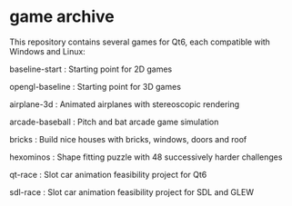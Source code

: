 # game archive

This repository contains several games for Qt6, each compatible with Windows and Linux:

  baseline-start  : Starting point for 2D games

  opengl-baseline : Starting point for 3D games

  airplane-3d     : Animated airplanes with stereoscopic rendering

  arcade-baseball : Pitch and bat arcade game simulation

  bricks          : Build nice houses with bricks, windows, doors and roof

  hexominos       : Shape fitting puzzle with 48 successively harder challenges

  qt-race         : Slot car animation feasibility project for Qt6

  sdl-race        : Slot car animation feasibility project for SDL and GLEW


